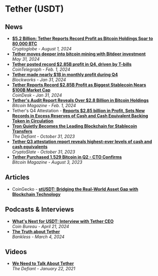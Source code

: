 # Tether (USDT)

## News

- [**$5.2 Billion: Tether Reports Record Profit as Bitcoin Holdings Soar to 80,000 BTC**](https://www.cryptoglobe.com/latest/2024/08/5-2-billion-tether-reports-record-profit-as-bitcoin-holdings-soar-to-80000-btc/)
  <br/>_Cryptoglobe - August 1, 2024_
- [**Tether moves deeper into bitcoin mining with Bitdeer investment**](https://blockworks.co/news/tether-bitdeer-bitcoin-mining-investment)
  <br/>_May 31, 2024_
- [**Tether posted record $2.85B profit in Q4, driven by T-bills**](https://cointelegraph.com/news/tether-posted-record-2-85-billion-profit-q4-driven-treasury-bills)
  <br/>_CoinTelegraph - Feb. 1, 2024_
- [**Tether made nearly $1B in monthly profit during Q4**](https://blockworks.co/news/tether-monthly-profit-q4)
  <br/>_Blockworks - Jan 31, 2024_
- [**Tether Reports Record $2.85B Profit as Biggest Stablecoin Nears $100B Market Cap**](https://www.coindesk.com/business/2024/01/31/tether-reports-record-285b-profit-as-biggest-stablecoin-nears-100b-market-cap/)
  <br/>_CoinDesk - Jan 31, 2024_
- [**Tether's Audit Report Reveals Over $2.8 Billion in Bitcoin Holdings**](https://bitcoinmagazine.com/business/tethers-audit-report-reveals-over-2-8-billion-in-bitcoin-holdings)
  <br/>_Bitcoin Magazine - Feb. 1, 2024_
- Tether's Q4 Attestation - [**Reports $2.85 billion in Profit, Sets New Records in Excess Reserves of Cash and Cash Equivalent Backing Token in Circulation**](https://tether.to/en/tethers-2023-q4-attestation/)
- [**Tron Quietly Becomes the Leading Blockchain for Stablecoin Transfers**](https://thedefiant.io/tron-quietly-becomes-the-leading-blockchain-for-stablecoin-transfers)
  <br/>_The Defiant - October 31, 2023_
- [**Tether Q3 attestation report reveals highest-ever levels of cash and cash equivalents**](https://cryptoslate.com/tether-q3-attestation-report-reveals-highest-ever-levels-of-cash-and-cash-equivalents/)
  <br/>_CryptoSlate - October 31, 2023_
- [**Tether Purchased 1,529 Bitcoin in Q2 - CTO Confirms**](https://bitcoinmagazine.com/markets/exclusive-tether-purchased-1529-bitcoin-in-q2-cto-confirms)
  <br/>_Bitcoin Magazine - August 3, 2023_

## Articles

- CoinGecko - [**stUSDT: Bridging the Real-World Asset Gap with Blockchain Technology**](https://www.coingecko.com/learn/stusdt-new-era-of-real-world-asset-tokenization)

## Podcasts & Interviews
- [**What's Next for USDT: Interview with Tether CEO**](https://www.youtube.com/watch?v=1oDgxAvQVQk)
  <br/>_Coin Bureau - April 21, 2024_
- [**The Truth about Tether**](https://www.youtube.com/watch?v=w3Kh9FVOtwA)
  <br/>_Bankless - March 4, 2024_

## Videos

- [**We Need to Talk About Tether**](https://www.youtube.com/watch?v=k1W_Gyerhug)
  <br/>_The Defiant - January 22, 2021_
